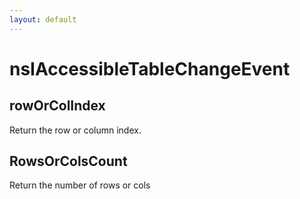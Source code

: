 ```yaml
---
layout: default
---
```


# nsIAccessibleTableChangeEvent #

## rowOrColIndex ##

Return the row or column index.


## RowsOrColsCount ##

Return the number of rows or cols

